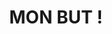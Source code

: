 ---
title : "MON BUT !"
bg_image : "images/backgrounds/full-nav-bg.gif"
testimonial_slider:
# slider item loop
- name : "Architecte Réseaux"
  designation : "Bac +5"
  content : "Mon projet professionnel est de devenir architecte réseaux.<br>Concevoir l'interconnexion des équipements permettant de faire circuler les informations au sein d'une entreprise."
            

# custom style
custom_class: "" 
custom_attributes: "" 
custom_css: ""
---